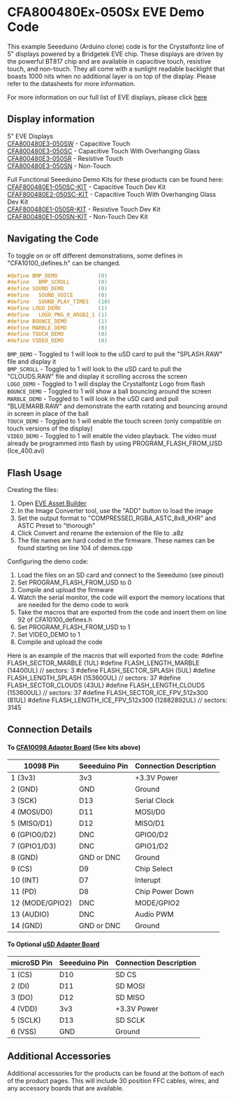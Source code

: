 # CFA800480Ex-050Sx EVE Demo Code

This example Seeeduino (Arduino clone) code is for the Crystalfontz line of 5" displays powered by a Bridgetek EVE chip. These displays are driven by the powerful BT817 chip and are available in capacitive touch, resistive touch, and non-touch. They all come with a sunlight readable backlight that boasts 1000 nits when no additional layer is on top of the display. Please refer to the datasheets for more information.

For more information on our full list of EVE displays, please click [here](https://www.crystalfontz.com/products/eve-accelerated-tft-displays.php)

## Display information
5" EVE Displays\
[CFA800480E3-050SW](https://www.crystalfontz.com/product/cfa800480e3050sw) - Capacitive Touch\
[CFA800480E3-050SC](https://www.crystalfontz.com/product/cfa800480e3050sc) - Capacitive Touch With Overhanging Glass\
[CFA800480E3-050SR](https://www.crystalfontz.com/product/cfa800480e3050sr) - Resistive Touch\
[CFA800480E3-050SN](https://www.crystalfontz.com/product/cfa800480e3050sn) - Non-Touch


 
Full Functional Seeeduino Demo Kits for these products can be found here:  
[CFAF800480E1-050SC-KIT](https://www.crystalfontz.com/product/cfa800480e3050sckit) - Capacitive Touch Dev Kit\
[CFAF800480E2-050SC-KIT](https://www.crystalfontz.com/product/cfa800480e3050sckit) - Capacitive Touch With Overhanging Glass Dev Kit\
[CFAF800480E1-050SR-KIT](https://www.crystalfontz.com/product/cfa800480e3050srkit) - Resistive Touch Dev Kit\
[CFAF800480E1-050SN-KIT](https://www.crystalfontz.com/product/cfa800480e3050snkit) - Non-Touch Dev Kit

## Navigating the Code

To toggle on or off different demonstrations, some defines in "CFA10100_defines.h" can be changed.

```c++
#define BMP_DEMO             (0)  
#define   BMP_SCROLL         (0)  
#define SOUND_DEMO           (0)  
#define   SOUND_VOICE        (0)  
#define   SOUND_PLAY_TIMES   (10)
#define LOGO_DEMO            (1)  
#define   LOGO_PNG_0_ARGB2_1 (1)  
#define BOUNCE_DEMO          (1)  
#define MARBLE_DEMO          (0)  
#define TOUCH_DEMO           (0)
#define VIDEO_DEMO           (0) 
```

`BMP_DEMO` - Toggled to 1 will look to the uSD card to pull the "SPLASH.RAW" file and display it \
`BMP_SCROLL` - Toggled to 1 will look to the uSD card to pull the "CLOUDS.RAW" file and display it scrolling accross the screen\
`LOGO_DEMO` - Toggled to 1 will display the Crystalfontz Logo from flash\
`BOUNCE_DEMO` - Toggled to 1 will show a ball bouncing around the screen\
`MARBLE_DEMO` - Toggled to 1 will look in the uSD card and pull "BLUEMARB.RAW" and demonstrate the earth rotating and bouncing around in screen in place of the ball\
`TOUCH_DEMO` - Toggled to 1 will enable the touch screen (only compatible on touch versions of the display)\
`VIDEO_DEMO` - Toggled to 1 will enable the video playback. The video must already be programmed into flash by using PROGRAM_FLASH_FROM_USD (Ice_400.avi)

## Flash Usage
Creating the files:
1. Open [EVE Asset Builder](https://brtchip.com/eab/)
2. In the Image Converter tool, use the "ADD" button to load the image
3. Set the output format to "COMPRESSED_RGBA_ASTC_8x8_KHR" and ASTC Preset to "thorough"
4. Click Convert and rename the extension of the file to .a8z
5. The file names are hard coded in the firmware. These names can be found starting on line 104 of demos.cpp

Configuring the demo code:
1. Load the files on an SD card and connect to the Seeeduino (see pinout)
2. Set PROGRAM_FLASH_FROM_USD to 0
3. Compile and upload the firmware
4. Watch the serial monitor, the code will export the memory locations that are needed for the demo code to work
5. Take the macros that are exported from the code and insert them on line 92 of CFA10100_defines.h
6. Set PROGRAM_FLASH_FROM_USD to 1
7. Set VIDEO_DEMO to 1 
8. Compile and upload the code

Here is an example of the macros that will exported from the code:
#define FLASH_SECTOR_MARBLE (1UL)
#define FLASH_LENGTH_MARBLE (14400UL) // sectors: 3
#define FLASH_SECTOR_SPLASH (5UL)
#define FLASH_LENGTH_SPLASH (153600UL) // sectors: 37
#define FLASH_SECTOR_CLOUDS (43UL)
#define FLASH_LENGTH_CLOUDS (153600UL) // sectors: 37
#define FLASH_SECTOR_ICE_FPV_512x300 (81UL)
#define FLASH_LENGTH_ICE_FPV_512x300 (12882892UL) // sectors: 3145



## Connection Details
#### To [CFA10098 Adapter Board](https://www.crystalfontz.com/product/cfa10098) (See kits above)
| 10098 Pin         | Seeeduino Pin| Connection Description |
|-------------------|--------------|------------------------|
| 1  (3v3)          | 3v3          | +3.3V Power            |
| 2  (GND)          | GND          | Ground                 |
| 3  (SCK)          | D13          | Serial Clock           |
| 4  (MOSI/D0)      | D11          | MOSI/D0                |
| 5  (MISO/D1)      | D12          | MISO/D1                |
| 6  (GPIO0/D2)     | DNC          | GPIO0/D2               |
| 7  (GPIO1/D3)     | DNC          | GPIO1/D2               |
| 8  (GND)          | GND or DNC   | Ground                 |
| 9  (CS)           | D9           | Chip Select            |
| 10 (INT)          | D7           | Interupt               |
| 11 (PD)           | D8           | Chip Power Down        |
| 12 (MODE/GPIO2)   | DNC          | MODE/GPIO2             |
| 13 (AUDIO)        | DNC          | Audio PWM              |
| 14 (GND)          | GND or DNC   | Ground                 |


#### To Optional [uSD Adapter Board](https://www.crystalfontz.com/product/cfa10112) 
| microSD Pin | Seeeduino Pin| Connection Description |
|-------------|--------------|------------------------|
| 1 (CS)      | D10          | SD CS                  |
| 2 (DI)      | D11          | SD MOSI                |
| 3 (DO)      | D12          | SD MISO                |
| 4 (VDD)     | 3v3          | +3.3V Power            |
| 5 (SCLK)    | D13          | SD SCLK                |
| 6 (VSS)     | GND          | Ground                 |

## Additional Accessories
Additional accessories for the products can be found at the bottom of each of the product pages. This will include 30 position FFC cables, wires, and any accessory boards that are available.
